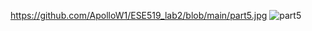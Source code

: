 https://github.com/ApolloW1/ESE519_lab2/blob/main/part5.jpg
![part5](https://user-images.githubusercontent.com/114015725/202327066-ed1b3711-c2cb-4032-b455-23acc1e4cc42.jpg)
